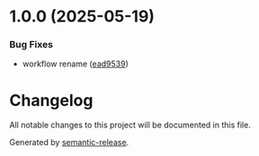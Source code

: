 # 1.0.0 (2025-05-19)


### Bug Fixes

* workflow rename ([ead9539](https://github.com/billypearson/github-action-ci-lock/commit/ead9539528704e3a8f07cc3c083d28dc128b0978))

# Changelog

All notable changes to this project will be documented in this file.

Generated by [semantic-release](https://github.com/semantic-release/semantic-release).
